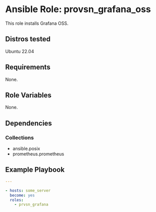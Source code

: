 # Ansible Role: provsn_grafana_oss

This role installs Grafana OSS.

## Distros tested

Ubuntu 22.04

## Requirements

None.

## Role Variables

None.

## Dependencies

### Collections

- ansible.posix
- prometheus.prometheus

## Example Playbook

```yml
---

- hosts: some_server
  become: yes
  roles:
    - prvsn_grafana
```
